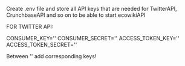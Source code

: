 Create .env file and store all API keys that are needed for TwitterAPI, CrunchbaseAPI and so on to be able to start ecowikiAPI

FOR TWITTER API:

CONSUMER_KEY=''
CONSUMER_SECRET=''
ACCESS_TOKEN_KEY=''
ACCESS_TOKEN_SECRET=''

  Between '' add corresponding keys!
